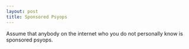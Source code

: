 ```yaml
---
layout: post
title: Sponsored Psyops
---
```

Assume that anybody on the internet who you do not personally know is sponsored psyops.